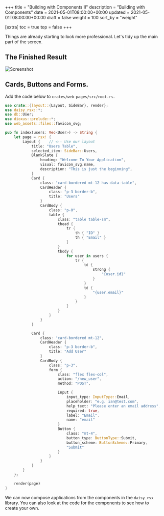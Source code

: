 +++
title = "Building with Components II"
description = "Building with Components"
date = 2021-05-01T08:00:00+00:00
updated = 2021-05-01T08:00:00+00:00
draft = false
weight = 100
sort_by = "weight"


[extra]
toc = true
top = false
+++

Things are already starting to look more professional. Let's tidy up the  main part of the screen.

## The Finished Result

![Screenshot](../screenshot-more-components.png)

## Cards, Buttons and Forms.

Add the code below to `crates/web-pages/src/root.rs`.

```rust
use crate::{layout::{Layout, SideBar}, render};
use daisy_rsx::*;
use db::User;
use dioxus::prelude::*;
use web_assets::files::favicon_svg;

pub fn index(users: Vec<User>) -> String {
    let page = rsx! {
        Layout {    // <-- Use our layout
            title: "Users Table",
            selected_item: SideBar::Users,
            BlankSlate {
                heading: "Welcome To Your Application",
                visual: favicon_svg.name,
                description: "This is just the beginning",
            }
            Card {
                class: "card-bordered mt-12 has-data-table",
                CardHeader {
                    class: "p-3 border-b",
                    title: "Users"
                }
                CardBody {
                    class: "p-0",
                    table {
                        class: "table table-sm",
                        thead {
                            tr {
                                th { "ID" }
                                th { "Email" }
                            }
                        }
                        tbody {
                            for user in users {
                                tr {
                                    td {
                                        strong {
                                            "{user.id}"
                                        }
                                    }
                                    td {
                                        "{user.email}"
                                    }
                                }
                            }
                        }
                    }
                }
            }

            Card {
                class: "card-bordered mt-12",
                CardHeader {
                    class: "p-3 border-b",
                    title: "Add User"
                }
                CardBody {
                    class: "p-3",
                    form {
                        class: "flex flex-col",
                        action: "/new_user",
                        method: "POST",

                        Input {
                            input_type: InputType::Email,
                            placeholder: "e.g. ian@test.com",
                            help_text: "Please enter an email address",
                            required: true,
                            label: "Email",
                            name: "email"
                        }
                        Button {
                            class: "mt-4",
                            button_type: ButtonType::Submit,
                            button_scheme: ButtonScheme::Primary,
                            "Submit"
                        }
                    }
                }
            }
        }
    };

    render(page)
}
```

We can now compose applications from the components in the `daisy_rsx` library. You can also look at the code for the components to see how to create your own.


